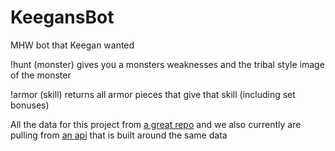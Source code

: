 # KeegansBot
MHW bot that Keegan wanted

!hunt (monster) gives you a monsters weaknesses and the tribal style image of the monster

!armor (skill) returns all armor pieces that give that skill (including set bonuses)

All the data for this project from [a great repo](https://github.com/gatheringhallstudios/MHWorldData) and we also currently are pulling from [an api](mhw-db.com) that is built around the same data
